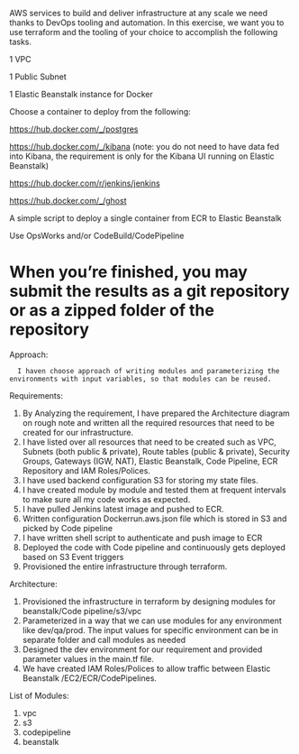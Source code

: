 AWS services to build and deliver infrastructure at any scale we need thanks to DevOps tooling and automation.  In this exercise, we want you to use terraform and the tooling of your choice to accomplish the following tasks.  


1 VPC

1 Public Subnet

1 Elastic Beanstalk instance for Docker

Choose a container to deploy from the following:

https://hub.docker.com/_/postgres

https://hub.docker.com/_/kibana (note: you do not need to have data fed into Kibana, the requirement is only for the Kibana UI running on Elastic Beanstalk)

https://hub.docker.com/r/jenkins/jenkins

https://hub.docker.com/_/ghost

A simple script to deploy a single container from ECR to Elastic Beanstalk

Use OpsWorks and/or CodeBuild/CodePipeline


When you’re finished, you may submit the results as a git repository or as a zipped folder of the repository
==============================================================================================================================


Approach:  
       
      I haven choose approach of writing modules and parameterizing the environments with input variables, so that modules can be reused.

Requirements:

1.	By Analyzing the requirement, I have prepared the Architecture diagram on rough note and written all the required resources that need to be created for our infrastructure.
2.	I have listed over all resources that need to be created such as VPC, Subnets (both public & private), Route tables (public & private), Security Groups, Gateways (IGW, NAT), Elastic Beanstalk, Code Pipeline, ECR Repository and IAM Roles/Polices.
3.	I have used backend configuration S3 for storing my state files.
4.	I have created module by module and tested them at frequent intervals to make sure all my code works as expected.
5.	I have pulled Jenkins latest image and pushed to ECR.
6.	Written configuration Dockerrun.aws.json file which is stored in S3 and picked by Code pipeline 
7.	I have written shell script to authenticate and push image to ECR
8.	Deployed the code with Code pipeline and continuously gets deployed based on S3 Event triggers
9.	Provisioned the entire infrastructure through terraform.

Architecture:

1.	Provisioned the infrastructure in terraform by designing modules for beanstalk/Code pipeline/s3/vpc
2.	Parameterized in a way that we can use modules for any environment like dev/qa/prod. The input values for specific environment can be in separate folder and call modules as needed 
3.	Designed the dev environment for our requirement and provided parameter values in the main.tf file. 
4.	We have created IAM Roles/Polices to allow traffic between Elastic Beanstalk /EC2/ECR/CodePipelines.


List of Modules:
 
1.	vpc
2.	s3
3.	codepipeline
4.	beanstalk

